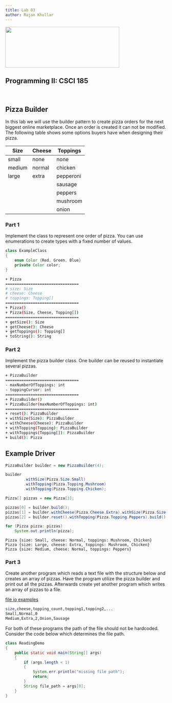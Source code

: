 ```yaml
---
title: Lab 03
author: Rajan Khullar
---
```


<img src=http://www.nyit.edu/files/communications_and_marketing/DIGITAL_LOGO_NYIT_RGB_HORIZ.png width="356" height="127" />

<br>

## Programming II: CSCI 185

<br>

## Pizza Builder

In this lab we will use the builder pattern to create pizza orders for the next biggest online marketplace. Once an order is created it can not be modified. The following table shows some options buyers have when designing their pizza.

| Size   | Cheese | Toppings  |
| ------ | ------ | --------- |
| small  | none   | none      |
| medium | normal | chicken   |
| large  | extra  | pepperoni |
|        |        | sausage   |
|        |        | peppers   |
|        |        | mushroom  |
|        |        | onion     |

### Part 1

Implement the class to represent one order of pizza. You can use enumerations to create types with a fixed number of values.

``` java
class ExampleClass
{
    enum Color {Red, Green, Blue}
    private Color color;
}
```

```sh
+ Pizza
================================
# size: Size
# cheese: Cheese
# toppings: Topping[]
================================
+ Pizza()
+ Pizza(Size, Cheese, Topping[])
================================
+ getSize(): Size
+ getCheese(): Cheese
+ getToppings(): Topping[]
+ toString(): String
```

### Part 2

Implement the pizza builder class. One builder can be reused to instantiate several pizzas.


```sh
+ PizzaBuilder
================================
- maxNumberOfToppings: int
- toppingCursor: int
================================
+ PizzaBuilder()
+ PizzaBuilder(maxNumberOfToppings: int)
================================
+ reset(): PizzaBuilder
+ withSize(Size): PizzaBuilder
+ withCheese(Cheese): PizzaBuilder
+ withTopping(Topping): PizzaBuilder
+ withToppings(Topping[]): PizzaBuilder
+ build(): Pizza
```


## Example Driver

``` java
PizzaBuilder builder = new PizzaBuilder(4);

builder
        .withSize(Pizza.Size.Small)
        .withTopping(Pizza.Topping.Mushroom)
        .withTopping(Pizza.Topping.Chicken);

Pizza[] pizzas = new Pizza[3];

pizzas[0] = builder.build();
pizzas[1] = builder.withCheese(Pizza.Cheese.Extra).withSize(Pizza.Size.Large).build();
pizzas[2] = builder.reset().withTopping(Pizza.Topping.Peppers).build();

for (Pizza pizza: pizzas)
    System.out.println(pizza);
```

```
Pizza {size: Small, cheese: Normal, toppings: Mushroom, Chicken}
Pizza {size: Large, cheese: Extra, toppings: Mushroom, Chicken}
Pizza {size: Medium, cheese: Normal, toppings: Peppers}
```


### Part 3

Create another program which reads a text file with the structure below and creates an array of pizzas.
Have the program utilize the pizza builder and print out all the pizzas. Afterwards create yet another program which writes an array of pizzas to a file.

[file io examples](https://www.geeksforgeeks.org/file-class-in-java/)

```sh
size,cheese,topping_count,topping1,topping2,...
Small,Normal,0
Medium,Extra,2,Onion,Sausage
```

For both of these programs the path of the file should not be hardcoded. Consider the code below which determines the file path.

```java
class ReadingDemo
{
    public static void main(String[] args)
    {
        if (args.length < 1)
        {
            System.err.println("missing file path");
            return;
        }
        String file_path = args[0];
    }
}
```

